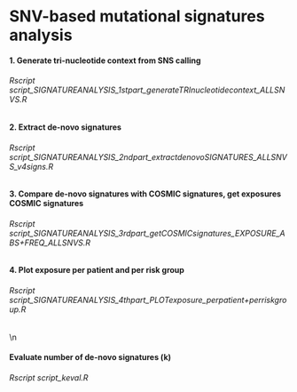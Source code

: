 # SNV-based mutational signatures analysis

#### 1. Generate tri-nucleotide context from SNS calling
###### Rscript script_SIGNATUREANALYSIS_1stpart_generateTRInucleotidecontext_ALLSNVS.R
#### 2. Extract de-novo signatures
###### Rscript script_SIGNATUREANALYSIS_2ndpart_extractdenovoSIGNATURES_ALLSNVS_v4signs.R
#### 3. Compare de-novo signatures with COSMIC signatures, get exposures COSMIC signatures
###### Rscript script_SIGNATUREANALYSIS_3rdpart_getCOSMICsignatures_EXPOSURE_ABS+FREQ_ALLSNVS.R
#### 4. Plot exposure per patient and per risk group
###### Rscript script_SIGNATUREANALYSIS_4thpart_PLOTexposure_perpatient+perriskgroup.R
\n
#### Evaluate number of de-novo signatures (k)
###### Rscript script_keval.R
